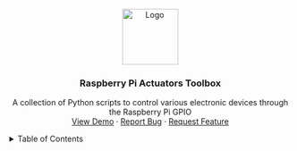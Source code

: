 <!-- PROJECT LOGO -->
<br />
<div align="center">
  <a href="https://github.com/othneildrew/Best-README-Template">
    <img src="https://i.postimg.cc/63pLd1kH/1d071657-401a-4fe3-afdd-8a8e441a1f0a.png" alt="Logo" width="100">
  </a>

  <h3 align="center">Raspberry Pi Actuators Toolbox</h3>

  <p align="center">
    A collection of Python scripts to control various electronic devices through the Raspberry Pi GPIO
    <br />
    <a href="https://github.com/othneildrew/Best-README-Template">View Demo</a>
    ·
    <a href="https://github.com/othneildrew/Best-README-Template/issues">Report Bug</a>
    ·
    <a href="https://github.com/othneildrew/Best-README-Template/issues">Request Feature</a>
  </p>
</div>



<!-- TABLE OF CONTENTS -->
<details>
  <summary>Table of Contents</summary>
  <ol>
    <li>
      <a href="#getting-started">Getting Started</a>
      <ul>
        <li><a href="#prerequisites">Prerequisites</a></li>
        <li><a href="#installation">Installation</a></li>
      </ul>
    </li>
    <li>
      <a href="#Component">Components</a>
      <ul>
        <li><a href="#Buttons">Buttons</a></li>
        <li><a href="#Camera">Camera</a></li>
        <li><a href="#Gyroscope">Gyroscope</a></li>
        <li><a href="#Leds">Leds</a></li>
        <li><a href="#Motors">Motors</a></li>
        <li><a href="#Odrive">Odrive</a></li>
        <li><a href="#Odrive">rplidar_sdk</a></li>
      </ul>
    </li>
  </ol>
</details>
